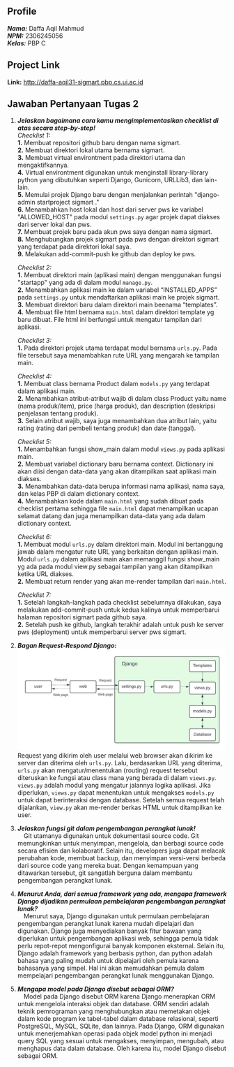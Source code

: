 ## Profile
***Nama:*** Daffa Aqil Mahmud<br/>
***NPM:*** 2306245056<br/>
***Kelas:*** PBP C

## Project Link
**Link:** http://daffa-aqil31-sigmart.pbp.cs.ui.ac.id

## Jawaban Pertanyaan Tugas 2
1. ***Jelaskan bagaimana cara kamu mengimplementasikan checklist di atas secara step-by-step!*** <br/>
    *Checklist 1:*<br/>
        **1.** Membuat repositori github baru dengan nama sigmart.<br/>
        **2.** Membuat direktori lokal utama bernama sigmart.<br/>
        **3.** Membuat virtual environtment pada direktori utama dan mengaktifkannya.<br/>
        **4.** Virtual environtment digunakan untuk menginstall library-library python yang dibutuhkan seperti Django, Gunicorn, URLLib3, dan lain-lain.<br/>
        **5.** Memulai projek Django baru dengan menjalankan perintah "django-admin startproject sigmart ."<br/>
        **6.** Menambahkan host lokal dan host dari server pws ke variabel "ALLOWED_HOST" pada modul `settings.py` agar projek dapat diakses dari server lokal dan pws.<br/>
        **7.** Membuat projek baru pada akun pws saya dengan nama sigmart.<br/>
        **8.** Menghubungkan projek sigmart pada pws dengan direktori sigmart yang terdapat pada direktori lokal saya.<br/>
        **9.** Melakukan add-commit-push ke github dan deploy ke pws.

    *Checklist 2:*<br/>
        **1.** Membuat direktori main (aplikasi main) dengan menggunakan fungsi "startapp" yang ada di dalam modul `manage.py`.<br/>
        **2.** Menambahkan aplikasi main ke dalam variabel “INSTALLED_APPS” pada `settings.py` untuk mendaftarkan aplikasi main ke projek sigmart.<br/>
        **3.** Membuat direktori baru dalam direktori main beenama “templates”.<br/>
        **4.** Membuat file html bernama `main.html` dalam direktori template yg baru dibuat. File html ini berfungsi untuk mengatur tampilan dari aplikasi.

    *Checklist 3:*<br/>
        **1.** Pada direktori projek utama terdapat modul bernama `urls.py`. Pada file tersebut saya menambahkan rute URL yang mengarah ke tampilan main.

    *Checklist 4:*<br/>
        **1.** Membuat class bernama Product dalam `models.py` yang terdapat dalam aplikasi main.<br/>
        **2.** Menambahkan atribut-atribut wajib di dalam class Product yaitu name (nama produk/item), price (harga produk), dan description (deskripsi penjelasan tentang produk).<br/>
        **3.** Selain atribut wajib, saya juga menambahkan dua atribut lain, yaitu rating (rating dari pembeli tentang produk) dan date (tanggal).

    *Checklist 5:*<br/>
        **1.** Menambahkan fungsi show_main dalam modul `views.py` pada aplikasi main.<br/>
        **2.** Membuat variabel dictionary baru bernama context. Dictionary ini akan diisi dengan data-data yang akan ditampilkan saat aplikasi main diakses.<br/>
        **3.** Menambahkan data-data berupa informasi nama aplikasi, nama saya, dan kelas PBP di dalam dictionary context.<br/>
        **4.** Menambahkan kode dalam `main.html` yang sudah dibuat pada checklist pertama sehingga file `main.html` dapat menampilkan ucapan selamat datang dan juga menampilkan data-data yang ada dalam dictionary context.

    *Checklist 6:*<br/>
        **1.** Membuat modul `urls.py` dalam direktori main. Modul ini bertanggung jawab dalam mengatur rute URL yang berkaitan dengan aplikasi main. Modul `urls.py` dalam aplikasi main akan memanggil fungsi show_main yg ada pada modul view.py sebagai tampilan yang akan ditampilkan ketika URL diakses.<br/>
        **2.** Membuat return render yang akan me-render tampilan dari `main.html`.

    *Checklist 7:*<br/>
        **1.** Setelah langkah-langkah pada checklist sebelumnya dilakukan, saya melakukan add-commit-push untuk kedua kalinya untuk memperbarui halaman repositori sigmart pada github saya.<br/>
        **2.** Setelah push ke github, langkah terakhir adalah untuk push ke server pws (deployment) untuk memperbarui server pws sigmart.

2. ***Bagan Request-Respond Django:*** <br/>
![Bagan Request-Respond Django](bagan_request-respond_django.jpeg)
Request yang dikirim oleh user melalui web browser akan dikirim ke server dan diterima oleh `urls.py`. Lalu, berdasarkan URL yang diterima, `urls.py` akan mengatur/menentukan (routing) request tersebut diteruskan ke fungsi atau class mana yang berada di dalam `views.py`. `views.py` adalah modul yang mengatur jalannya logika aplikasi. Jika diperlukan, `views.py` dapat menentukan untuk mengakses `models.py` untuk dapat berinteraksi dengan database. Setelah semua request telah dijalankan, `view.py` akan me-render berkas HTML untuk ditampilkan ke user.

3. ***Jelaskan fungsi git dalam pengembangan perangkat lunak!*** <br/>
&emsp;Git utamanya digunakan untuk dokumentasi source code. Git memungkinkan untuk menyimpan,  mengelola, dan berbagi source code secara efisien dan kolaboratif. Selain itu, developers juga dapat melacak perubahan kode, membuat backup, dan menyimpan versi-versi berbeda dari source code yang mereka buat. Dengan kemampuan yang ditawarkan tersebut, git sangatlah berguna dalam membantu pengembangan perangkat lunak.

4. ***Menurut Anda, dari semua framework yang ada, mengapa framework Django dijadikan permulaan pembelajaran pengembangan perangkat lunak?*** <br/>
&emsp;Menurut saya, Django digunakan untuk permulaan pembelajaran pengembangan perangkat lunak karena mudah dipelajari dan digunakan. Django juga menyediakan banyak fitur bawaan yang diperlukan untuk pengembangan aplikasi web, sehingga pemula tidak perlu repot-repot mengonfigurai banyak komponen eksternal. Selain itu, Django adalah framework yang berbasis python, dan python adalah bahasa yang paling mudah untuk dipelajari oleh pemula karena bahasanya yang simpel. Hal ini akan memudahkan pemula dalam mempelajari pengembangan perangkat lunak menggunakan Django.

5. ***Mengapa model pada Django disebut sebagai ORM?*** <br/>
&emsp;Model pada Django disebut ORM karena Django menerapkan ORM untuk mengelola interaksi objek dan database. ORM sendiri adalah teknik pemrograman yang menghubungkan atau memetakan objek dalam kode program ke tabel-tabel dalam database relasional, seperti PostgreSQL, MySQL, SQLite, dan lainnya. Pada Django, ORM digunakan untuk menerjemahkan operasi pada objek model python ini menjadi query SQL yang sesuai untuk mengakses, menyimpan, mengubah, atau menghapus data dalam database. Oleh karena itu, model Django disebut sebagai ORM.